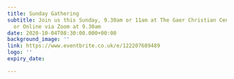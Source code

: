 ```yaml
---
title: Sunday Gathering
subtitle: Join us this Sunday, 9.30am or 11am at The Gaer Christian Centre, Newport
  or Online via Zoom at 9.30am
date: 2020-10-04T08:30:00.000+00:00
background_image: ''
link: https://www.eventbrite.co.uk/e/122207689489
logo: ''
expiry_date: 

---
```

